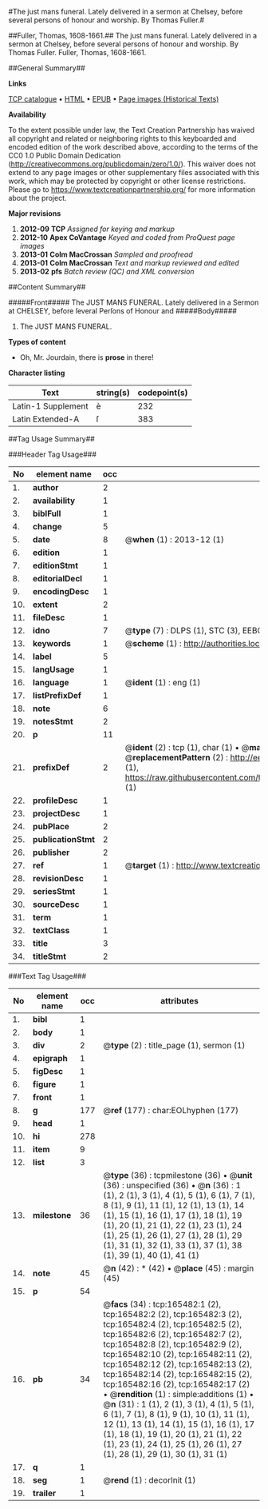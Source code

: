 #The just mans funeral. Lately delivered in a sermon at Chelsey, before several persons of honour and worship. By Thomas Fuller.#

##Fuller, Thomas, 1608-1661.##
The just mans funeral. Lately delivered in a sermon at Chelsey, before several persons of honour and worship. By Thomas Fuller.
Fuller, Thomas, 1608-1661.

##General Summary##

**Links**

[TCP catalogue](http://www.ota.ox.ac.uk/tcp/)  • 
[HTML](http://tei.it.ox.ac.uk/tcp/Texts-HTML/free/A85/A85021.html)  • 
[EPUB](http://tei.it.ox.ac.uk/tcp/Texts-EPUB/free/A85/A85021.epub) • 
[Page images (Historical Texts)](https://historicaltexts.jisc.ac.uk/eebo-99862561e)

**Availability**

To the extent possible under law, the Text Creation Partnership has waived all copyright and related or neighboring rights to this keyboarded and encoded edition of the work described above, according to the terms of the CC0 1.0 Public Domain Dedication (http://creativecommons.org/publicdomain/zero/1.0/). This waiver does not extend to any page images or other supplementary files associated with this work, which may be protected by copyright or other license restrictions. Please go to https://www.textcreationpartnership.org/ for more information about the project.

**Major revisions**

1. __2012-09__ __TCP__ *Assigned for keying and markup*
1. __2012-10__ __Apex CoVantage__ *Keyed and coded from ProQuest page images*
1. __2013-01__ __Colm MacCrossan__ *Sampled and proofread*
1. __2013-01__ __Colm MacCrossan__ *Text and markup reviewed and edited*
1. __2013-02__ __pfs__ *Batch review (QC) and XML conversion*

##Content Summary##

#####Front#####
The JUST MANS FUNERAL. Lately delivered in a Sermon at CHELSEY, before ſeveral Perſons of Honour and
#####Body#####

1. The JUST MANS FUNERAL.

**Types of content**

  * Oh, Mr. Jourdain, there is **prose** in there!

**Character listing**


|Text|string(s)|codepoint(s)|
|---|---|---|
|Latin-1 Supplement|è|232|
|Latin Extended-A|ſ|383|

##Tag Usage Summary##

###Header Tag Usage###

|No|element name|occ|attributes|
|---|---|---|---|
|1.|__author__|2||
|2.|__availability__|1||
|3.|__biblFull__|1||
|4.|__change__|5||
|5.|__date__|8| @__when__ (1) : 2013-12 (1)|
|6.|__edition__|1||
|7.|__editionStmt__|1||
|8.|__editorialDecl__|1||
|9.|__encodingDesc__|1||
|10.|__extent__|2||
|11.|__fileDesc__|1||
|12.|__idno__|7| @__type__ (7) : DLPS (1), STC (3), EEBO-CITATION (1), PROQUEST (1), VID (1)|
|13.|__keywords__|1| @__scheme__ (1) : http://authorities.loc.gov/ (1)|
|14.|__label__|5||
|15.|__langUsage__|1||
|16.|__language__|1| @__ident__ (1) : eng (1)|
|17.|__listPrefixDef__|1||
|18.|__note__|6||
|19.|__notesStmt__|2||
|20.|__p__|11||
|21.|__prefixDef__|2| @__ident__ (2) : tcp (1), char (1)  •  @__matchPattern__ (2) : ([0-9\-]+):([0-9IVX]+) (1), (.+) (1)  •  @__replacementPattern__ (2) : http://eebo.chadwyck.com/downloadtiff?vid=$1&page=$2 (1), https://raw.githubusercontent.com/textcreationpartnership/Texts/master/tcpchars.xml#$1 (1)|
|22.|__profileDesc__|1||
|23.|__projectDesc__|1||
|24.|__pubPlace__|2||
|25.|__publicationStmt__|2||
|26.|__publisher__|2||
|27.|__ref__|1| @__target__ (1) : http://www.textcreationpartnership.org/docs/. (1)|
|28.|__revisionDesc__|1||
|29.|__seriesStmt__|1||
|30.|__sourceDesc__|1||
|31.|__term__|1||
|32.|__textClass__|1||
|33.|__title__|3||
|34.|__titleStmt__|2||


###Text Tag Usage###

|No|element name|occ|attributes|
|---|---|---|---|
|1.|__bibl__|1||
|2.|__body__|1||
|3.|__div__|2| @__type__ (2) : title_page (1), sermon (1)|
|4.|__epigraph__|1||
|5.|__figDesc__|1||
|6.|__figure__|1||
|7.|__front__|1||
|8.|__g__|177| @__ref__ (177) : char:EOLhyphen (177)|
|9.|__head__|1||
|10.|__hi__|278||
|11.|__item__|9||
|12.|__list__|3||
|13.|__milestone__|36| @__type__ (36) : tcpmilestone (36)  •  @__unit__ (36) : unspecified (36)  •  @__n__ (36) : 1 (1), 2 (1), 3 (1), 4 (1), 5 (1), 6 (1), 7 (1), 8 (1), 9 (1), 11 (1), 12 (1), 13 (1), 14 (1), 15 (1), 16 (1), 17 (1), 18 (1), 19 (1), 20 (1), 21 (1), 22 (1), 23 (1), 24 (1), 25 (1), 26 (1), 27 (1), 28 (1), 29 (1), 31 (1), 32 (1), 33 (1), 37 (1), 38 (1), 39 (1), 40 (1), 41 (1)|
|14.|__note__|45| @__n__ (42) : * (42)  •  @__place__ (45) : margin (45)|
|15.|__p__|54||
|16.|__pb__|34| @__facs__ (34) : tcp:165482:1 (2), tcp:165482:2 (2), tcp:165482:3 (2), tcp:165482:4 (2), tcp:165482:5 (2), tcp:165482:6 (2), tcp:165482:7 (2), tcp:165482:8 (2), tcp:165482:9 (2), tcp:165482:10 (2), tcp:165482:11 (2), tcp:165482:12 (2), tcp:165482:13 (2), tcp:165482:14 (2), tcp:165482:15 (2), tcp:165482:16 (2), tcp:165482:17 (2)  •  @__rendition__ (1) : simple:additions (1)  •  @__n__ (31) : 1 (1), 2 (1), 3 (1), 4 (1), 5 (1), 6 (1), 7 (1), 8 (1), 9 (1), 10 (1), 11 (1), 12 (1), 13 (1), 14 (1), 15 (1), 16 (1), 17 (1), 18 (1), 19 (1), 20 (1), 21 (1), 22 (1), 23 (1), 24 (1), 25 (1), 26 (1), 27 (1), 28 (1), 29 (1), 30 (1), 31 (1)|
|17.|__q__|1||
|18.|__seg__|1| @__rend__ (1) : decorInit (1)|
|19.|__trailer__|1||
